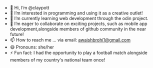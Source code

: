 - 👋 Hi, I’m @claypott
- 👀 I’m interested in programming and using it as a creative outlet!
- 🌱 I’m currently learning web development through the odin project.
- 💞️ I’m eager to collaborate on exciting projects, such as mobile app development,alongside members of github community in the near future!
- 📫 How to reach me ... via email: awaishbrohi1@gmail.com
- 😄 Pronouns: she/her
- ⚡ Fun fact: I had the opportunity to play a football match alongside members of my country's national team once!








<!---
claypott/claypott is a ✨ special ✨ repository because its `README.md` (this file) appears on your GitHub profile.
You can click the Preview link to take a look at your changes.
--->
